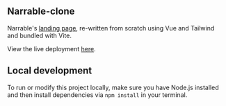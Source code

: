## Narrable-clone

Narrable's [landing page](https://www.narrablehealth.com/), re-written from scratch using Vue and Tailwind and bundled with Vite.

View the live deployment [here](https://nonines.github.io/Narrable/).

## Local development

To run or modify this project locally, make sure you have Node.js installed and then install dependencies via `npm install` in your terminal.

